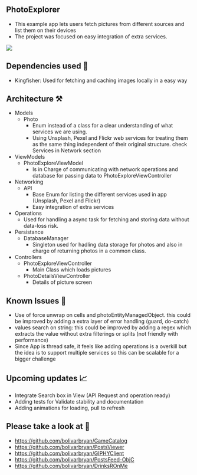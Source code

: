 ## PhotoExplorer

* This example app lets users fetch pictures from different sources and list them on their devices
* The project was focused on easy integration of extra services.


![](record.gif)


## Dependencies used 🔌

* Kingfisher: Used for fetching and caching images locally in a easy way
 

## Architecture ⚒

* Models
	*  Photo 
		*  	Enum instead of a class for a clear understanding of what services we are using. 
		*   Using Unsplash, Pexel and Flickr web services for treating them as the same thing independent of their original structure. check Services in Network section
* ViewModels
	* PhotoExploreViewModel
		* Is in Charge of communicating with network operations and database for passing data to PhotoExploreViewController
* Networking
	* API
		* Base Enum for listing the different services used in app (Unsplash, Pexel and Flickr)
		* Easy integration of extra services
* Operations
	* Used for handling a async task for fetching and storing data without data-loss risk. 
* Persistance
	* DatabaseManager
		* Singleton used for hadling data storage for photos and also in charge of returning photos in a common class.
* Controllers
	* PhotoExploreViewController
		* Main Class which loads pictures 
	* PhotoDetailsViewController
		* Details of picture screen
		

## Known Issues 🐞
* Use of force unwrap on cells and photoEntityManagedObject. this could be improved by adding a extra layer of error handling (guard, do-catch)
* values search on string: this could be improved by adding a regex which extracts the value without extra filterings or splits (not friendly with performance) 
* Since App is thread safe, it feels like adding operations is a overkill but the idea is to support multiple services so this can be scalable for a bigger challenge
		
## Upcoming updates 📈
* Integrate Search box in View (API Request and operation ready)
* Adding tests for Validate stability and documentation
* Adding animations for loading, pull to refresh 


## Please take a look at 🔎
* https://github.com/bolivarbryan/GameCatalog
* https://github.com/bolivarbryan/PostsViewer
* https://github.com/bolivarbryan/GIPHYClient
* https://github.com/bolivarbryan/PostsFeed-ObjC
* https://github.com/bolivarbryan/DrinksROnMe
